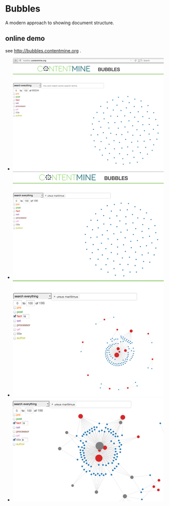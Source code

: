 # Bubbles

A modern approach to showing document structure.
## online demo

see http://bubbles.contentmine.org . 

 * <img src="bubbles0.png"/>
 * <img src="bubbles1.png"/>
 * <img src="bubbles3.png"/>
 * <img src="bubbles4.png"/>
 
 